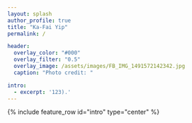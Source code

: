 ```yaml
---
layout: splash
author_profile: true
title: "Ka-Fai Yip"
permalink: /

header:
  overlay_color: "#000"
  overlay_filter: "0.5"
  overlay_image: /assets/images/FB_IMG_1491572142342.jpg
  caption: "Photo credit: "

intro: 
  - excerpt: '123).'
---
```


{% include feature_row id="intro" type="center" %}
